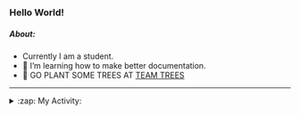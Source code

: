 ### Hello World!

##### About:
- Currently I am a student.
- 🌱 I’m learning how to make better documentation.
- 🌱 GO PLANT SOME TREES AT [TEAM TREES](https://teamtrees.org/)

---
<details>
  <summary>:zap: My Activity:</summary>
  
<!--START_SECTION:waka-->
![Code Time](http://img.shields.io/badge/Code%20Time-1%2C152%20hrs%2044%20mins-blue)

**I'm a Night 🦉** 

```text
🌞 Morning                1572 commits        ██░░░░░░░░░░░░░░░░░░░░░░░   09.52 % 
🌆 Daytime                5749 commits        █████████░░░░░░░░░░░░░░░░   34.81 % 
🌃 Evening                4754 commits        ███████░░░░░░░░░░░░░░░░░░   28.79 % 
🌙 Night                  4439 commits        ███████░░░░░░░░░░░░░░░░░░   26.88 % 
```
📅 **I'm Most Productive on Wednesday** 

```text
Monday                   2440 commits        ████░░░░░░░░░░░░░░░░░░░░░   14.78 % 
Tuesday                  2198 commits        ███░░░░░░░░░░░░░░░░░░░░░░   13.31 % 
Wednesday                3801 commits        ██████░░░░░░░░░░░░░░░░░░░   23.02 % 
Thursday                 2091 commits        ███░░░░░░░░░░░░░░░░░░░░░░   12.66 % 
Friday                   1642 commits        ██░░░░░░░░░░░░░░░░░░░░░░░   09.94 % 
Saturday                 1464 commits        ██░░░░░░░░░░░░░░░░░░░░░░░   08.87 % 
Sunday                   2878 commits        ████░░░░░░░░░░░░░░░░░░░░░   17.43 % 
```


📊 **This Week I Spent My Time On** 

```text
🔥 Editors: 
VS Code                  37 mins             █████████████████████████   100.00 % 

🐱‍💻 Projects: 
giveth-dapps-v2          36 mins             █████████████████████████   98.23 % 
praise                   0 secs              ░░░░░░░░░░░░░░░░░░░░░░░░░   01.77 % 
```


 Last Updated on 21/07/2023 08:11:27 UTC
<!--END_SECTION:waka-->
</details>
